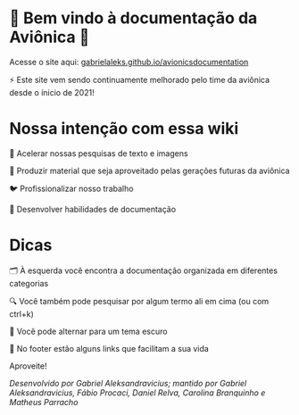 # 🚀 **Bem vindo à documentação da Aviônica** 🚀

Acesse o site aqui: [gabrielaleks.github.io/avionicsdocumentation](https://minervarockets.github.io/documentation/)

⚡ Este site vem sendo continuamente melhorado pelo time da aviônica desde o ínicio de 2021!

# Nossa intenção com essa wiki

🚅 Acelerar nossas pesquisas de texto e imagens

🎯 Produzir material que seja aproveitado pelas gerações futuras da aviônica

🐦 Profissionalizar nosso trabalho

📝 Desenvolver habilidades de documentação

# Dicas

🗂️ À esquerda você encontra a documentação organizada em diferentes categorias

🔍 Você também pode pesquisar por algum termo ali em cima (ou com ctrl+k) 

🌃 Você pode alternar para um tema escuro

🔗 No footer estão alguns links que facilitam a sua vida

Aproveite!

_Desenvolvido por Gabriel Aleksandravicius; mantido por Gabriel Aleksandravicius, Fábio Procaci, Daniel Relva, Carolina Branquinho e Matheus Parracho_